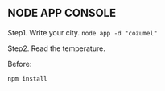 ## NODE APP CONSOLE

Step1. Write your city.
    ```node app -d "cozumel"```
    
Step2. Read the temperature.


Before:
```
npm install
```